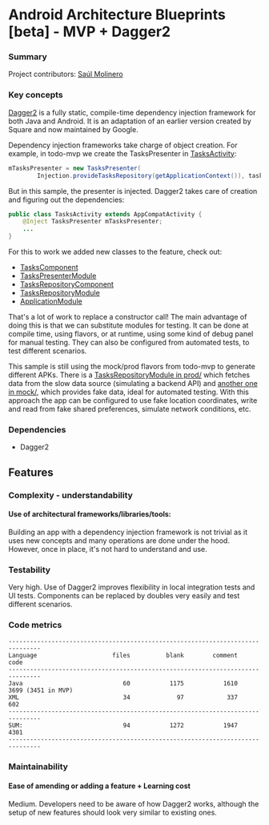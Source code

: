 # Android Architecture Blueprints [beta] - MVP + Dagger2
### Summary

Project contributors: [Saúl Molinero](https://github.com/saulmm)

### Key concepts

[Dagger2](http://google.github.io/dagger/) is a fully static, compile-time dependency injection framework for both Java and Android. It is an adaptation of an earlier version created by Square and now maintained by Google.

Dependency injection frameworks take charge of object creation. For example, in todo-mvp we create the TasksPresenter in [TasksActivity](https://github.com/googlesamples/android-architecture/blob/todo-mvp/todoapp/app/src/main/java/com/example/android/architecture/blueprints/todoapp/tasks/TasksActivity.java#L75):

```java
mTasksPresenter = new TasksPresenter(
        Injection.provideTasksRepository(getApplicationContext()), tasksFragment);
```

But in this sample, the presenter is injected. Dagger2 takes care of creation and figuring out the dependencies:

```java
public class TasksActivity extends AppCompatActivity {
    @Inject TasksPresenter mTasksPresenter;
    ...
}
```

For this to work we added new classes to the feature, check out:
 * [TasksComponent](https://github.com/googlesamples/android-architecture/blob/todo-mvp-dagger/todoapp/app/src/main/java/com/example/android/architecture/blueprints/todoapp/tasks/TasksComponent.java)
 * [TasksPresenterModule](https://github.com/googlesamples/android-architecture/blob/todo-mvp-dagger/todoapp/app/src/main/java/com/example/android/architecture/blueprints/todoapp/tasks/TasksPresenterModule.java)
 * [TasksRepositoryComponent](https://github.com/googlesamples/android-architecture/blob/todo-mvp-dagger/todoapp/app/src/main/java/com/example/android/architecture/blueprints/todoapp/data/source/TasksRepositoryComponent.java)
 * [TasksRepositoryModule](https://github.com/googlesamples/android-architecture/blob/todo-mvp-dagger/todoapp/app/src/prod/java/com/example/android/architecture/blueprints/todoapp/data/source/TasksRepositoryModule.java)
 * [ApplicationModule](https://github.com/googlesamples/android-architecture/blob/todo-mvp-dagger/todoapp/app/src/main/java/com/example/android/architecture/blueprints/todoapp/ApplicationModule.java)

That's a lot of work to replace a constructor call! The main advantage of doing this is that we can substitute modules for testing. It can be done at compile time, using flavors, or at runtime, using some kind of debug panel for manual testing. They can also be configured from automated tests, to test different scenarios.

This sample is still using the mock/prod flavors from todo-mvp to generate different APKs. There is a [TasksRepositoryModule in prod/](https://github.com/googlesamples/android-architecture/blob/todo-mvp-dagger/todoapp/app/src/prod/java/com/example/android/architecture/blueprints/todoapp/data/source/TasksRepositoryModule.java) which fetches data from the slow data source (simulating a backend API) and [another one in mock/](https://github.com/googlesamples/android-architecture/blob/todo-mvp-dagger/todoapp/app/src/mock/java/com/example/android/architecture/blueprints/todoapp/data/source/TasksRepositoryModule.java), which provides fake data, ideal for automated testing. With this approach the app can be configured to use fake location coordinates, write and read from fake shared preferences, simulate network conditions, etc.

### Dependencies
 
 * Dagger2

## Features

### Complexity - understandability

#### Use of architectural frameworks/libraries/tools:

Building an app with a dependency injection framework is not trivial as it uses new concepts and many operations are done under the hood. However, once in place, it's not hard to understand and use.

### Testability

Very high. Use of Dagger2 improves flexibility in local integration tests and UI tests. Components can be replaced by doubles very easily and test different scenarios.

### Code metrics
```
-------------------------------------------------------------------------------
Language                     files          blank        comment           code
-------------------------------------------------------------------------------
Java                            60           1175           1610           3699 (3451 in MVP)
XML                             34             97            337            602
-------------------------------------------------------------------------------
SUM:                            94           1272           1947           4301
-------------------------------------------------------------------------------
```
### Maintainability

#### Ease of amending or adding a feature + Learning cost

Medium. Developers need to be aware of how Dagger2 works, although the setup of new features should look very similar to existing ones.
